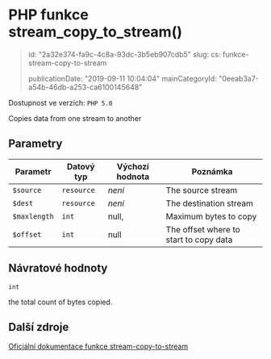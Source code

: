 PHP funkce stream_copy_to_stream()
==================================

> id: "2a32e374-fa9c-4c8a-93dc-3b5eb907cdb5"
> slug:
> 	cs: funkce-stream-copy-to-stream
>
> publicationDate: "2019-09-11 10:04:04"
> mainCategoryId: "0eeab3a7-a54b-46db-a253-ca6100145648"

Dostupnost ve verzích: `PHP 5.0`

Copies data from one stream to another


Parametry
--------------

| Parametr | Datový typ | Výchozí hodnota | Poznámka |
|-----|-----|-----|-----|
| `$source` | `resource` | *není* | The source stream |
| `$dest` | `resource` | *není* | The destination stream |
| `$maxlength` | `int` | null, | Maximum bytes to copy |
| `$offset` | `int` | null | The offset where to start to copy data |


Návratové hodnoty
----------------

`int`

the total count of bytes copied.

Další zdroje
------------

[Oficiální dokumentace funkce stream-copy-to-stream](https://www.php.net/manual/en/function.stream-copy-to-stream.php)
